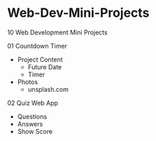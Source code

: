 # Web-Dev-Mini-Projects
10 Web Development Mini Projects

01 Countdown Timer
- Project Content
  - Future Date
  - Timer
- Photos
  - unsplash.com
            
02 Quiz Web App
- Questions
- Answers
- Show Score
